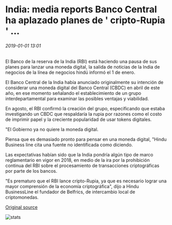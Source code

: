 # India: media reports Banco Central ha aplazado planes de ' cripto-Rupia ' ...

###### 2019-01-01 13:01

El Banco de la reserva de la India (RBI) está haciendo una pausa de sus planes para lanzar una moneda digital, la salida de noticias de la India de negocios de la línea de negocios hindú informó el 1 de enero.

El Banco Central de la India había anunciado originalmente su intención de considerar una moneda digital del Banco Central (CBDC) en abril de este año, en ese momento señalando el establecimiento de un grupo interdepartamental para examinar las posibles ventajas y viabilidad.

En agosto, el RBI confirmó la creación del grupo, especificando que estaba investigando un CBDC que respaldaría la rupia por razones como el costo de imprimir papel y la creciente popularidad de usar tokens digitales.

"El Gobierno ya no quiere la moneda digital.

Piensa que es demasiado pronto para pensar en una moneda digital, "Hindu Business line cita una fuente no identificada como diciendo.

Las expectativas habían sido que la India pondría algún tipo de marco reglamentario en vigor en 2018, en medio de la ira por la prohibición continua del RBI sobre el procesamiento de transacciones criptográficas por parte de los bancos.

"Es prematuro que el RBI lance cripto-Rupia, ya que es necesario lograr una mayor comprensión de la economía criptográfica", dijo a Hindu BusinessLine el fundador de Belfrics, de intercambio local de criptomonedas.

[Original source](https://cointelegraph.com/news/india-media-reports-central-bank-has-postponed-crypto-rupee-plans)

![stats](https://c.statcounter.com/11760860/0/a89fa40b/1/ "stats")